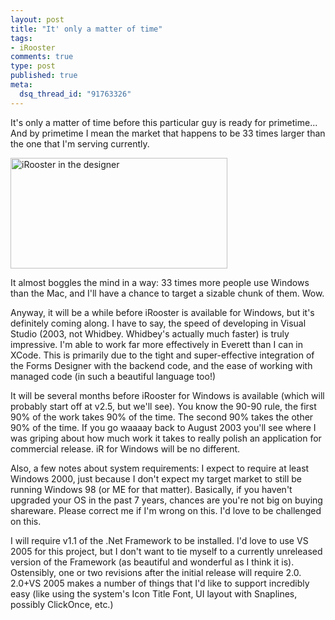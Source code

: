 ```yaml
--- 
layout: post
title: "It' only a matter of time"
tags: 
- iRooster
comments: true
type: post
published: true
meta: 
  dsq_thread_id: "91763326"
---
```

It's only a matter of time before this particular guy is ready for primetime... And by primetime I mean the market that happens to be 33 times larger than the one that I'm serving currently.

  <img alt="iRooster in the designer" src="http://www.brethorsting.com/mt3/archives/images/irooster.PNG" width="347" height="177" />

  It almost boggles the mind in a way: 33 times more people use Windows than the Mac, and I'll have a chance to target a sizable chunk of them. Wow.

  Anyway, it will be a while before iRooster is available for Windows, but it's definitely coming along. I have to say, the speed of developing in Visual Studio (2003, not Whidbey. Whidbey's actually much faster) is truly impressive. I'm able to work far more effectively in Everett than I can in XCode. This is primarily due to the tight and super-effective integration of the Forms Designer with the backend code, and the ease of working with managed code (in such a beautiful language too!)

  It will be several months before iRooster for Windows is available (which will probably start off at v2.5, but we'll see). You know the 90-90 rule, the first 90% of the work takes 90% of the time. The second 90% takes the other 90% of the time. If you go waaaay back to August 2003 you'll see where I was griping about how much work it takes to really polish an application for commercial release. iR for Windows will be no different.

  Also, a few notes about system requirements:
  I expect to require at least Windows 2000, just because I don't expect my target market to still be running Windows 98 (or ME for that matter). Basically, if you haven't upgraded your OS in the past 7 years, chances are you're not big on buying shareware. Please correct me if I'm wrong on this. I'd love to be challenged on this.

  I will require v1.1 of the .Net Framework to be installed. I'd love to use VS 2005 for this project, but I don't want to tie myself to a currently unreleased version of the Framework (as beautiful and wonderful as I think it is). Ostensibly, one or two revisions after the initial release will require 2.0. 2.0+VS 2005 makes a number of things that I'd like to support incredibly easy (like using the system's Icon Title Font, UI layout with Snaplines, possibly ClickOnce, etc.)
